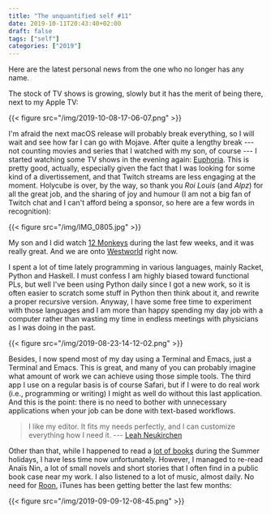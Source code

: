 ```yaml
---
title: "The unquantified self #11"
date: 2019-10-11T20:43:40+02:00
draft: false
tags: ["self"]
categories: ["2019"]
---
```


Here are the latest personal news from the one who no longer has any name.

The stock of TV shows is growing, slowly but it has the merit of being there, next to my Apple TV:

{{< figure src="/img/2019-10-08-17-06-07.png" >}}

I'm afraid the next macOS release will probably break everything, so I will wait and see how far I can go with Mojave. After quite a lengthy break --- not counting movies and series that I watched with my son, of course --- I started watching some TV shows in the evening again: [Euphoria](https://m.imdb.com/title/tt8772296/). This is pretty good, actually, especially given the fact that I was looking for some kind of a divertissement, and that Twitch streams are less engaging at the moment. Holycube is over, by the way, so thank you _Roi Louis_ (and _Alpz_) for all the great job, and the sharing of joy and humour (I am not a big fan of Twitch chat and I can't afford being a sponsor, so here are a few words in recognition):

{{< figure src="/img/IMG_0805.jpg" >}}

My son and I did watch [12 Monkeys](<https://en.wikipedia.org/wiki/12_Monkeys_(TV_series)>) during the last few weeks, and it was really great. And we are onto [Westworld](<https://en.wikipedia.org/wiki/Westworld_(TV_series)>) right now.

I spent a lot of time lately programming in various languages, mainly Racket, Python and Haskell. I must confess I am highly biased toward functional PLs, but well I've been using Python daily since I got a new work, so it is often easier to scratch some stuff in Python then think about it, and rewrite a proper recursive version. Anyway, I have some free time to experiment with those languages and I am more than happy spending my day job with a computer rather than wasting my time in endless meetings with physicians as I was doing in the past.

{{< figure src="/img/2019-08-23-14-12-02.png" >}}

Besides, I now spend most of my day using a Terminal and Emacs, just a Terminal and Emacs. This is great, and many of you can probably imagine what amount of work we can achieve using those simple tools. The third app I use on a regular basis is of course Safari, but if I were to do real work (i.e., programming or writing) I might as well do without this last application. And this is the point: there is no need to bother with unnecessary applications when your job can be done with text-based workflows.

> I like my editor. It fits my needs perfectly, and I can customize everything how I need it. --- [Leah Neukirchen](https://leahneukirchen.org/blog/archive/2007/03/the-day-editors-became-handaxes.html)

Other than that, while I happened to read a [lot of books](/files/books.txt) during the Summer holidays, I have less time now unfortunately. However, I managed to re-read Anaïs Nin, a lot of small novels and short stories that I often find in a public book case near my work. I also listened to a lot of music, almost daily. No need for [Roon](https://roonlabs.com), iTunes has been getting better the last few months:

{{< figure src="/img/2019-09-09-12-08-45.png" >}}
